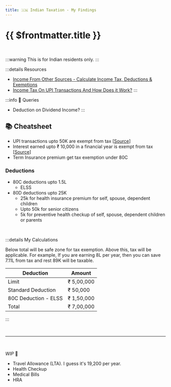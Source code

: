 ```yaml
---
title: 🇮🇳 Indian Taxation - My Findings
---
```


# {{ $frontmatter.title }}

<br>

:::warning
This is for Indian residents only.
:::

:::details Resources

- [Income From Other Sources - Calculate Income Tax, Deductions & Exemptions](https://cleartax.in/s/other-income-sources)
- [Income Tax On UPI Transactions And How Does it Work?](https://cleartax.in/s/tax-on-upi-transactions)
:::

:::info 🤔 Queries

- Deduction on Dividend Income?
:::

## 📚 Cheatsheet

- UPI transactions upto 50K are exempt from tax [[Source](https://cleartax.in/s/tax-on-upi-transactions)]
- Interest earned upto ₹ 10,000 in a financial year is exempt from tax [[Source](https://cleartax.in/s/other-income-sources)]
- Term Insurance premium get tax exemption under 80C

### Deductions

- 80C deductions upto 1.5L
  - ELSS
- 80D deductions upto 25K
  - 25k for health insurance premium for self, spouse, dependent children
  - Upto 50k for senior citizens
  - 5k for preventive health checkup of self, spouse, dependent children or parents

<br>

:::details My Calculations

Below total will be safe zone for tax exemption. Above this, tax will be applicable. For example, If you are earning 8L per year, then you can save 7.11L from tax and rest 89K will be taxable.

| Deduction                          | Amount      |
|------------------------------------|-------------|
| Limit                              | ₹ 5,00,000  |
| Standard Deduction                 | ₹ 50,000    |
| 80C Deduction - ELSS               | ₹ 1,50,000  |
| Total                              | ₹ 7,00,000  |
:::

<!-- ## Tips -->

<br>

---

<br>

_WIP_ 🚧

- Travel Allowance (LTA). I guess it's 19,200 per year.
- Health Checkup
- Medical Bills
- HRA
